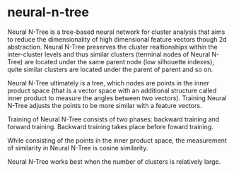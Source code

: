 # neural-n-tree
Neural N-Tree is a tree-based neural network for cluster analysis that aims to reduce the dimensionality of high dimensional feature vectors though 2d abstraction. Neural N-Tree preserves the cluster realtionships within the inter-cluster levels and thus similar clusters (terminal nodes of Neural N-Tree) are located under the same parent node (low silhouette indexes), quite similar clusters are located under the parent of parent and so on.

Neural N-Tree ultimately is a tree, which nodes are points in the inner product space (that is a vector space with an additional structure called inner product to measure the angles between two vectors). Training Neural N-Tree adjusts the points to be more similar with a feature vectors.

Training of Neural N-Tree consists of two phases: backward training and forward training. Backward training takes place before foward training.

While consisting of the points in the inner product space, the measurement of similarity in Neural N-Tree is cosine similarity.

Neural N-Tree works best when the number of clusters is relatively large.
